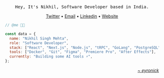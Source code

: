 <div align="center">
  <pre>Hey, It's Nikhil, Software Developer based in India.</pre>

  <a target="_blank" href="https://www.x.com/eyronick">Twitter</a>
  •
  <a target="_blank" href="mailto:eyronick@gmail.com">Email</a>
  •
  <a target="_blank" href="https://www.linkedin.com/in/eyronick">Linkedin</a>
  •
  <a target="_blank" href="https://eyronick.is-a.dev/">Website</a>
</div>

<div>
  
```javascript
// @me 👨‍💻

const data = {
  name: "Nikhil Singh Mehta",              
  role: "Software Developer",              
  stack: ["React", "Next.js", "Node.js", "tRPC", "GoLang", "PostgreSQL", "MongoDB"],  
  tools: ["Docker", "Git", "Figma", "Premiere Pro", "After Effects"],         
  currently: "Building some AI tools ⚡",   
};
```

</div>


<div align="right" width="200">
  <a target="_blank" href="https://portfolio-smoky-chi-69.vercel.app">
    <i>~ eyronick</i>
  </a>
</div>
